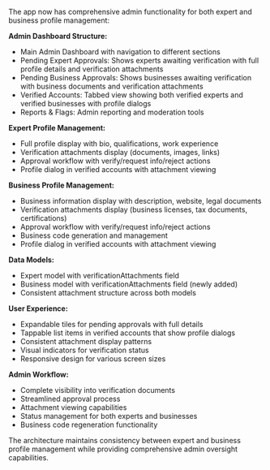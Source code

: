 The app now has comprehensive admin functionality for both expert and business profile management:

**Admin Dashboard Structure:**
- Main Admin Dashboard with navigation to different sections
- Pending Expert Approvals: Shows experts awaiting verification with full profile details and verification attachments
- Pending Business Approvals: Shows businesses awaiting verification with business documents and verification attachments
- Verified Accounts: Tabbed view showing both verified experts and verified businesses with profile dialogs
- Reports & Flags: Admin reporting and moderation tools

**Expert Profile Management:**
- Full profile display with bio, qualifications, work experience
- Verification attachments display (documents, images, links)
- Approval workflow with verify/request info/reject actions
- Profile dialog in verified accounts with attachment viewing

**Business Profile Management:**
- Business information display with description, website, legal documents
- Verification attachments display (business licenses, tax documents, certifications)
- Approval workflow with verify/request info/reject actions
- Business code generation and management
- Profile dialog in verified accounts with attachment viewing

**Data Models:**
- Expert model with verificationAttachments field
- Business model with verificationAttachments field (newly added)
- Consistent attachment structure across both models

**User Experience:**
- Expandable tiles for pending approvals with full details
- Tappable list items in verified accounts that show profile dialogs
- Consistent attachment display patterns
- Visual indicators for verification status
- Responsive design for various screen sizes

**Admin Workflow:**
- Complete visibility into verification documents
- Streamlined approval process
- Attachment viewing capabilities
- Status management for both experts and businesses
- Business code regeneration functionality

The architecture maintains consistency between expert and business profile management while providing comprehensive admin oversight capabilities.